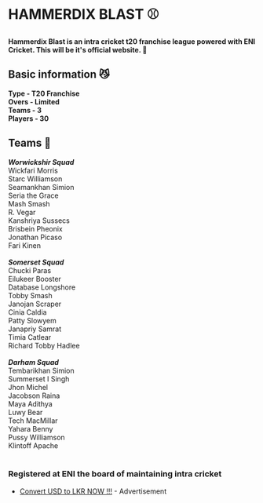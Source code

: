 # HAMMERDIX BLAST ⚾
**Hammerdix Blast is an intra cricket t20 franchise league powered with ENI Cricket. This will be it's official website. 🏏**

## Basic information 😼
**Type - T20 Franchise**
<br>
**Overs - Limited**
<br>
**Teams - 3**
<br>
**Players - 30**

## Teams 🤹
***Worwickshir Squad***
<br>
Wickfari Morris
<br>
Starc Williamson
<br>
Seamankhan Simion
<br>
Seria the Grace
<br>
Mash Smash
<br>
R. Vegar
<br>
Kanshriya Sussecs
<br>
Brisbein Pheonix
<br>
Jonathan Picaso
<br>
Fari Kinen
<br>
<br>
***Somerset Squad***
<br>
Chucki Paras
<br>
Eilukeer Booster
<br>
Database Longshore
<br>
Tobby Smash
<br>
Janojan Scraper
<br>
Cinia Caldia
<br>
Patty Slowyem
<br>
Janapriy Samrat
<br>
Timia Catlear
<br>
Richard Tobby Hadlee
<br>
<br>
***Darham Squad***
<br>
Tembarikhan Simion
<br>
Summerset I Singh
<br>
Jhon Michel
<br>
Jacobson Raina
<br>
Maya Adithya
<br>
Luwy Bear
<br>
Tech MacMillar
<br>
Yahara Benny
<br>
Pussy Williamson
<br>
Klintoff Apache
<br>
<br>
### Registered at ENI the board of maintaining intra cricket
- [Convert USD to LKR NOW !!!](https://github.com/migarabhanu/USD-to-LKR) - Advertisement
